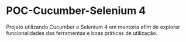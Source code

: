 # POC-Cucumber-Selenium 4
Projeto utilizando Cucumber e Selenium 4 em mentoria afim de explorar funcionalidades das ferramentas e boas práticas de utilização.
